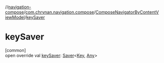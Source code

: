 //[navigation-compose](../../../index.md)/[com.chrynan.navigation.compose](../index.md)/[ComposeNavigatorByContentViewModel](index.md)/[keySaver](key-saver.md)

# keySaver

[common]\
open override val [keySaver](key-saver.md): [Saver](../-saver/index.md)&lt;[Key](index.md), [Any](https://kotlinlang.org/api/latest/jvm/stdlib/kotlin/-any/index.html)&gt;
